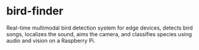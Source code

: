 # bird-finder
Real-time multimodal bird detection system for edge devices, detects bird songs, localizes the sound, aims the camera, and classifies species using audio and vision on a Raspberry Pi.
